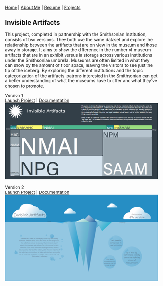 [Home](https://amina-brown.github.io) | [About Me](https://amina-brown.github.io/about_me.html) | [Resume]() | [Projects](https://amina-brown.github.io/projects.html)

## Invisible Artifacts

This project, completed in partnership with the Smithsonian Institution, consists of two versions. They both use the same dataset and explore the relationship between the artifacts 
that are on view in the museum and those away in storage. It aims to show the difference in the number of museum artifacts that are in an exhibit versus in storage across various 
institutions under the Smithsonian umbrella. Museums are often limited in what they can show by the amount of floor space, leaving the visitors to see just the tip of the iceberg.
By exploring the different institutions and the topic categorization of the artifacts, patrons interested in the Smithsonian can get a better understanding of what the museums 
have to offer and what they’ve chosen to promote. 

Version 1  
[Launch Project](https://amina-brown.github.io/major-studio-1/quantitative-project/) | [Documentation](https://github.com/amina-brown/major-studio-1/tree/master/quantitative-project)
![](final_project.PNG)

Version 2  
[Launch Project](https://amina-brown.github.io/major-studio-1/interactive-project/) | [Documentation](https://github.com/amina-brown/major-studio-1/tree/master/interactive-project)
![](image1.png)
